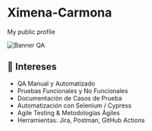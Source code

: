 # Ximena-Carmona
My public profile

![Banner QA](https://raw.githubusercontent.com/ayusharma/banners/main/qa-banner.png)


## 🚀 Intereses  
- QA Manual y Automatizado  
- Pruebas Funcionales y No Funcionales  
- Documentación de Casos de Prueba  
- Automatización con Selenium / Cypress  
- Agile Testing & Metodologías Ágiles  
- Herramientas: Jira, Postman, GitHub Actions  
